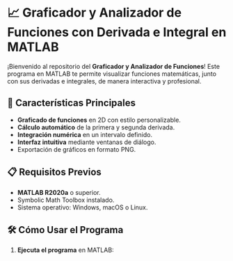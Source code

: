 # 📈 Graficador y Analizador de Funciones con Derivada e Integral en MATLAB

¡Bienvenido al repositorio del **Graficador y Analizador de Funciones**! Este programa en MATLAB te permite visualizar funciones matemáticas, junto con sus derivadas e integrales, de manera interactiva y profesional.

## 🚀 Características Principales
- **Graficado de funciones** en 2D con estilo personalizable.
- **Cálculo automático** de la primera y segunda derivada.
- **Integración numérica** en un intervalo definido.
- **Interfaz intuitiva** mediante ventanas de diálogo.
- Exportación de gráficos en formato PNG.

## 📋 Requisitos Previos
- **MATLAB R2020a** o superior.
- Symbolic Math Toolbox instalado.
- Sistema operativo: Windows, macOS o Linux.

## 🛠️ Cómo Usar el Programa
1. **Ejecuta el programa** en MATLAB:
